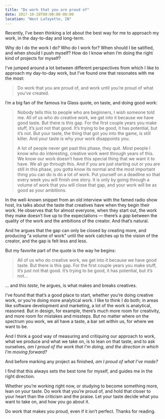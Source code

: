 ```yaml
---
title: "Do work that you are proud of"
date: 2017-10-28T00:00:00-00:00
location: "West Lafayette, IN"
---
```


Recently, I’ve been thinking a lot about the best way for me to approach my work, in the day-to-day and long-term.

Why do I do the work I do? Who do I work for? When should I be satified, and when should I push myself? How do I know when I’m doing the right kind of projects for myself?

I’ve jumped around a lot between different perspectives from which I like to approach my day-to-day work, but I’ve found one that resonates with me the most:

>Do work that you are proud of, and work until you’re proud of what you’ve created.

I’m a big fan of the famous Ira Glass quote, on taste, and doing good work:

>Nobody tells this to people who are beginners, I wish someone told me. All of us who do creative work, we get into it because we have good taste. But there is this gap. For the first couple years you make stuff, it’s just not that good. It’s trying to be good, it has potential, but it’s not. But your taste, the thing that got you into the game, is still killer. And your taste is why your work disappoints you.
>
>A lot of people never get past this phase, they quit. Most people I know who do interesting, creative work went through years of this. We know our work doesn’t have this special thing that we want it to have. We all go through this. And if you are just starting out or you are still in this phase, you gotta know its normal and the most important thing you can do is do a lot of work. Put yourself on a deadline so that every week you will finish one story. It is only by going through a volume of work that you will close that gap, and your work will be as good as your ambitions.

In the well-known snippet from an old interview with the famed radio show host, Ira talks about the taste that creatives have when they begin their work. He observes that for almost everyone, when they start out, the work they make doesn’t live up to the expectations — there’s a _gap_ between the quality of the work and the ambitions of the creator. And that’s natural.

And he argues that the gap can only be closed by creating more, and producing “a volume of work” until the work catches up to the vision of the creator, and the gap is felt less and less.

But my favorite part of the quote is the way he begins:

>All of us who do creative work, we get into it because we have good taste. But there is this gap. For the first couple years you make stuff, it’s just not that good. It’s trying to be good, it has potential, but it’s not…

… and this _taste_, he argues, is what makes and breaks creatives.

I’ve found that that’s a good place to start, whether you’re doing creative work, or you’re doing more analytical work. I like to think I do both; in areas like software development and marketing, a lot of the work is analytical, reasoned. But in design, for example, there’s much more room for creativity, and more room for mistakes and missteps. But no matter where on the spectrum you work, we all have a taste, a bar set within us, for where we want to be.

And I think a good way of measuring and critiquing our approach to work, what we produce and what we take on, is to lean on that taste, and to ask ourselves, _am I proud of the work that I’m doing, and the direction in which I’m moving forward?_

And before marking any project as finished, _am I proud of what I’ve made?_

I find that this always sets the best tone for myself, and guides me in the right direction.

Whether you’re working right now, or studying to become something more, lean on your taste. Do work that you’re proud of, and hold that closer to your heart than the criticism and the praise. Let your taste decide what you want to take on, and how you go about it.

Do work that makes you proud, even if it isn’t perfect. Thanks for reading.
